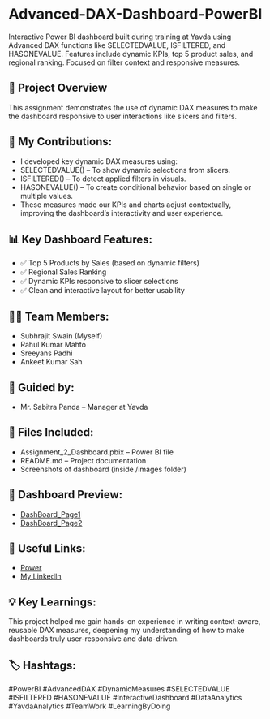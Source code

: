 # Advanced-DAX-Dashboard-PowerBI
Interactive Power BI dashboard built during training at Yavda using Advanced DAX functions like SELECTEDVALUE, ISFILTERED, and HASONEVALUE. Features include dynamic KPIs, top 5 product sales, and regional ranking. Focused on filter context and responsive measures.

## 📌 Project Overview
This assignment demonstrates the use of dynamic DAX measures to make the dashboard responsive to user interactions like slicers and filters.

## 🔧 My Contributions:
- I developed key dynamic DAX measures using:
- SELECTEDVALUE() – To show dynamic selections from slicers.
- ISFILTERED() – To detect applied filters in visuals.
- HASONEVALUE() – To create conditional behavior based on single or multiple values.
- These measures made our KPIs and charts adjust contextually, improving the dashboard’s interactivity and user experience.

## 📊 Key Dashboard Features:
- ✅ Top 5 Products by Sales (based on dynamic filters)
- ✅ Regional Sales Ranking
- ✅ Dynamic KPIs responsive to slicer selections
- ✅ Clean and interactive layout for better usability

## 👨‍💻 Team Members:
- Subhrajit Swain (Myself)
- Rahul Kumar Mahto
- Sreeyans Padhi
- Ankeet Kumar Sah

## 🙏 Guided by:
- Mr. Sabitra Panda – Manager at Yavda

## 📁 Files Included:
- Assignment_2_Dashboard.pbix – Power BI file
- README.md – Project documentation
- Screenshots of dashboard (inside /images folder)

## 📸 Dashboard Preview:
- <a href ="https://github.com/Subhrajitgithub18/Advanced-DAX-Dashboard-PowerBI/blob/main/Screenshot%202025-07-10%20202756.png"> DashBoard_Page1 </a>
- <a href ="https://github.com/Subhrajitgithub18/Advanced-DAX-Dashboard-PowerBI/blob/main/Screenshot%202025-07-10%20202817.png"> DashBoard_Page2 </a>

## 🔗 Useful Links:
- <a href ="https://github.com/Subhrajitgithub18/Advanced-DAX-Dashboard-PowerBI/blob/main/Group_6_Assignment_2.pbix">Power </a>
- <a href ="https://www.linkedin.com/in/subhrajit-swain">My LinkedIn </a>

## 💡 Key Learnings:
This project helped me gain hands-on experience in writing context-aware, reusable DAX measures, deepening my understanding of how to make dashboards truly user-responsive and data-driven.

## 🏷 Hashtags:
#PowerBI #AdvancedDAX #DynamicMeasures #SELECTEDVALUE #ISFILTERED #HASONEVALUE #InteractiveDashboard #DataAnalytics #YavdaAnalytics #TeamWork #LearningByDoing

